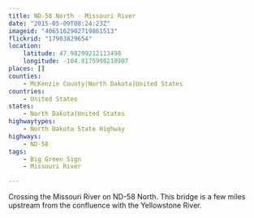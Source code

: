 ```yaml
---
title: ND-58 North - Missouri River
date: "2015-05-09T08:24:23Z"
imageid: "4065162902719861513"
flickrid: "17903829654"
location:
    latitude: 47.98299212113498
    longitude: -104.0175998210907
places: []
counties:
    - McKenzie County|North Dakota|United States
countries:
    - United States
states:
    - North Dakota|United States
highwaytypes:
    - North Dakota State Highway
highways:
    - ND-58
tags:
    - Big Green Sign
    - Missouri River

---
```

Crossing the Missouri River on ND-58 North.  This bridge is a few miles upstream from the confluence with the Yellowstone River.